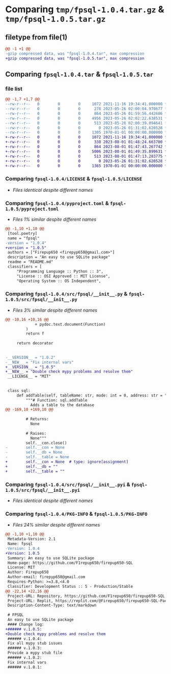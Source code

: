 # Comparing `tmp/fpsql-1.0.4.tar.gz` & `tmp/fpsql-1.0.5.tar.gz`

## filetype from file(1)

```diff
@@ -1 +1 @@
-gzip compressed data, was "fpsql-1.0.4.tar", max compression
+gzip compressed data, was "fpsql-1.0.5.tar", max compression
```

## Comparing `fpsql-1.0.4.tar` & `fpsql-1.0.5.tar`

### file list

```diff
@@ -1,7 +1,7 @@
--rw-r--r--   0        0        0     1072 2021-11-16 19:34:41.000000 fpsql-1.0.4/LICENSE
--rw-r--r--   0        0        0      278 2023-05-26 02:00:04.970677 fpsql-1.0.4/README.md
--rw-r--r--   0        0        0      864 2023-05-26 01:59:56.442686 fpsql-1.0.4/pyproject.toml
--rw-r--r--   0        0        0     4956 2023-05-26 02:02:22.638531 fpsql-1.0.4/src/fpsql/__init__.py
--rw-r--r--   0        0        0      513 2023-05-26 02:00:39.094641 fpsql-1.0.4/src/fpsql/__init__.pyi
--rw-r--r--   0        0        0        0 2023-05-26 01:31:02.620528 fpsql-1.0.4/src/fpsql/py.typed
--rw-r--r--   0        0        0     1305 1970-01-01 00:00:00.000000 fpsql-1.0.4/PKG-INFO
+-rw-r--r--   0        0        0     1072 2021-11-16 19:34:41.000000 fpsql-1.0.5/LICENSE
+-rw-r--r--   0        0        0      338 2023-08-01 01:48:24.663700 fpsql-1.0.5/README.md
+-rw-r--r--   0        0        0      864 2023-08-01 01:47:43.267742 fpsql-1.0.5/pyproject.toml
+-rw-r--r--   0        0        0     5006 2023-08-01 01:49:35.899631 fpsql-1.0.5/src/fpsql/__init__.py
+-rw-r--r--   0        0        0      513 2023-08-01 01:47:13.283775 fpsql-1.0.5/src/fpsql/__init__.pyi
+-rw-r--r--   0        0        0        0 2023-05-26 01:31:02.620528 fpsql-1.0.5/src/fpsql/py.typed
+-rw-r--r--   0        0        0     1365 1970-01-01 00:00:00.000000 fpsql-1.0.5/PKG-INFO
```

### Comparing `fpsql-1.0.4/LICENSE` & `fpsql-1.0.5/LICENSE`

 * *Files identical despite different names*

### Comparing `fpsql-1.0.4/pyproject.toml` & `fpsql-1.0.5/pyproject.toml`

 * *Files 1% similar despite different names*

```diff
@@ -1,10 +1,10 @@
 [tool.poetry]
 name = "fpsql"
-version = "1.0.4"
+version = "1.0.5"
 authors = ["Firepup650 <firepyp650@gmail.com>"]
 description = "An easy to use SQLite package"
 readme = "README.md"
 classifiers = [
     "Programming Language :: Python :: 3",
     "License :: OSI Approved :: MIT License",
     "Operating System :: OS Independent",
```

### Comparing `fpsql-1.0.4/src/fpsql/__init__.py` & `fpsql-1.0.5/src/fpsql/__init__.py`

 * *Files 3% similar despite different names*

```diff
@@ -10,16 +10,16 @@
             + pydoc.text.document(Function)
         )
         return f
 
     return decorator
 
 
-__VERSION__ = "1.0.2"
-__NEW__ = "Fix internal vars"
+__VERSION__ = "1.0.5"
+__NEW__ = "Double check mypy problems and resolve them"
 __LICENSE__ = "MIT"
 
 
 class sql:
     def addTable(self, tableName: str, mode: int = 0, address: str = "") -> None:
         """# Function: sql.addTable
           Adds a table to the database
@@ -169,10 +169,10 @@
 
         # Returns:
           None
 
         # Raises:
           None"""
         self.__con.close()
-        self.__con = None
-        self.__db = None
-        self.__table = None
+        self.__con = None  # type: ignore[assignment]
+        self.__db = ""
+        self.__table = ""
```

### Comparing `fpsql-1.0.4/src/fpsql/__init__.pyi` & `fpsql-1.0.5/src/fpsql/__init__.pyi`

 * *Files identical despite different names*

### Comparing `fpsql-1.0.4/PKG-INFO` & `fpsql-1.0.5/PKG-INFO`

 * *Files 24% similar despite different names*

```diff
@@ -1,10 +1,10 @@
 Metadata-Version: 2.1
 Name: fpsql
-Version: 1.0.4
+Version: 1.0.5
 Summary: An easy to use SQLite package
 Home-page: https://github.com/F1repup650/firepup650-SQL
 License: MIT
 Author: Firepup650
 Author-email: firepyp650@gmail.com
 Requires-Python: >=3.8,<4.0
 Classifier: Development Status :: 5 - Production/Stable
@@ -22,14 +22,16 @@
 Project-URL: Repository, https://github.com/F1repup650/firepup650-SQL
 Project-URL: Replit, https://replit.com/@Firepup650/firepup650-SQL-Package
 Description-Content-Type: text/markdown
 
 # FPSQL
 An easy to use SQLite package
 #### Change log:
+###### v.1.0.5:
+Double check mypy problems and resolve them
 ###### v.1.0.4:
 Fix all mypy stub issues
 ###### v.1.0.3:
 Provide a mypy stub file
 ###### v.1.0.2:
 Fix internal vars
 ###### v.1.0.1:
```


